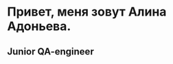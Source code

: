 Привет, меня зовут Алина Адоньева. 
=============================================================================================================================================

Junior QA-engineer
------------------
